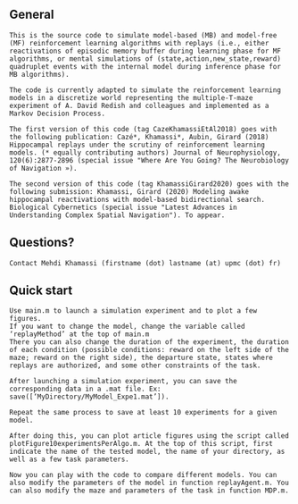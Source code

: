## General

	This is the source code to simulate model-based (MB) and model-free (MF) reinforcement learning algorithms with replays (i.e., either reactivations of episodic memory buffer during learning phase for MF algorithms, or mental simulations of (state,action,new_state,reward) quadruplet events with the internal model during inference phase for MB algorithms).

	The code is currently adapted to simulate the reinforcement learning models in a discretize world representing the multiple-T-maze experiment of A. David Redish and colleagues and implemented as a Markov Decision Process.

	The first version of this code (tag CazeKhamassiEtAl2018) goes with the following publication: Cazé*, Khamassi*, Aubin, Girard (2018) Hippocampal replays under the scrutiny of reinforcement learning models. (* equally contributing authors) Journal of Neurophysiology, 120(6):2877-2896 (special issue "Where Are You Going? The Neurobiology of Navigation »).
	
	The second version of this code (tag KhamassiGirard2020) goes with the following submission: Khamassi, Girard (2020) Modeling awake hippocampal reactivations with model-based bidirectional search. Biological Cybernetics (special issue "Latest Advances in Understanding Complex Spatial Navigation"). To appear.

## Questions?

	Contact Mehdi Khamassi (firstname (dot) lastname (at) upmc (dot) fr)

## Quick start

	Use main.m to launch a simulation experiment and to plot a few figures.
	If you want to change the model, change the variable called ‘replayMethod’ at the top of main.m
	There you can also change the duration of the experiment, the duration of each condition (possible conditions: reward on the left side of the maze; reward on the right side), the departure state, states where replays are authorized, and some other constraints of the task.

	After launching a simulation experiment, you can save the corresponding data in a .mat file. Ex: save([‘MyDirectory/MyModel_Expe1.mat’]).

	Repeat the same process to save at least 10 experiments for a given model.

	After doing this, you can plot article figures using the script called plotFigure10experimentsPerAlgo.m. At the top of this script, first indicate the name of the tested model, the name of your directory, as well as a few task parameters.

	Now you can play with the code to compare different models. You can also modify the parameters of the model in function replayAgent.m. You can also modify the maze and parameters of the task in function MDP.m.
